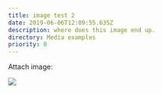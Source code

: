 ```yaml
---
title: image test 2
date: 2019-06-06T12:09:55.635Z
description: where does this image end up.
directory: Media examples
priority: 0
---
```

Attach image:

![](/assets/397.jpg)

